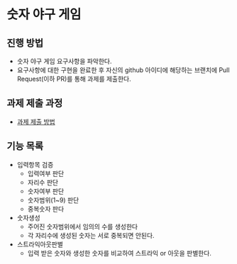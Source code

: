 # 숫자 야구 게임
## 진행 방법
* 숫자 야구 게임 요구사항을 파악한다.
* 요구사항에 대한 구현을 완료한 후 자신의 github 아이디에 해당하는 브랜치에 Pull Request(이하 PR)를 통해 과제를 제출한다.

## 과제 제출 과정
* [과제 제출 방법](https://github.com/next-step/nextstep-docs/tree/master/precourse)

## 기능 목록
- 입력항목 검증
  - 입력여부 판단
  - 자리수 판단
  - 숫자여부 판단
  - 숫자범위(1~9) 판단
  - 중복숫자 판다
- 숫자생성
  - 주어진 숫자범위에서 임의의 수를 생성한다
  - 각 자리수에 생성된 숫자는 서로 중복되면 안된다.
- 스트라익아웃판별
  - 입력 받은 숫자와 생성한 숫자를 비교하여 스트라익 or 아웃을 판별한다.
  